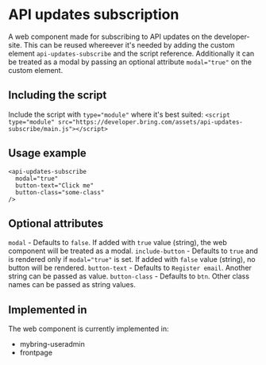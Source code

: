 # API updates subscription

A web component made for subscribing to API updates on the developer-site. This
can be reused whereever it's needed by adding the custom element
`api-updates-subscribe` and the script reference. Additionally it can be treated
as a modal by passing an optional attribute `modal="true"` on the custom element.

## Including the script

Include the script with `type="module"` where it's best suited:
`<script type="module" src="https://developer.bring.com/assets/api-updates-subscribe/main.js"></script>`

## Usage example

```
<api-updates-subscribe
  modal="true"
  button-text="Click me"
  button-class="some-class"
/>
```

## Optional attributes

`modal` - Defaults to `false`. If added with `true` value (string), the web component will be treated as a modal.
`include-button` - Defaults to `true` and is rendered only if `modal="true"` is set. If added with `false` value (string), no button will be rendered.
`button-text` - Defaults to `Register email`. Another string can be passed as value.
`button-class` - Defaults to `btn`. Other class names can be passed as string values.

## Implemented in

The web component is currently implemented in:

- mybring-useradmin
- frontpage